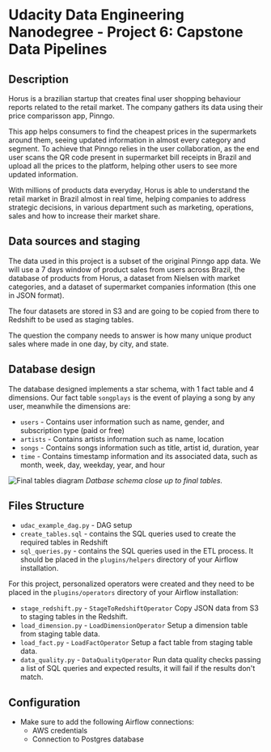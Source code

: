 # Udacity Data Engineering Nanodegree - Project 6: Capstone Data Pipelines

## Description

Horus is a brazilian startup that creates final user shopping behaviour reports related to the retail market. The company gathers its data using their price comparisson app, Pinngo.

This app helps consumers to find the cheapest prices in the supermarkets around them, seeing updated information in almost every category and segment. To achieve that Pinngo relies in the user collaboration,
as the end user scans the QR code present in supermarket bill receipts in Brazil and upload all the prices to the platform, helping other users to see more updated information.

With millions of products data everyday, Horus is able to understand the retail market in Brazil almost in real time, helping companies to address strategic decisions, in various department such as marketing, operations, sales and how to increase their market share.

## Data sources and staging

The data used in this project is a subset of the original Pinngo app data.  We will use a 7 days window of product sales from users across Brazil, the database of products from Horus,
a dataset from Nielsen with market categories, and a dataset of supermarket companies information (this one in JSON format).

The four datasets are stored in S3 and are going to be copied from there to Redshift to be used as staging tables.

The question the company needs to answer is how many unique product sales where made in one day, by city, and state. 

## Database design

The database designed implements a star schema, with 1 fact table and 4 dimensions. Our fact table `songplays` is the event of playing a song by any user, meanwhile the dimensions are:
* `users` - Contains user information such as name, gender, and subscription type (paid or free)
* `artists` - Contains artists information such as name, location
* `songs` - Contains songs information such as title, artist id, duration, year
* `time` - Contains timestamp information and its associated data, such as month, week, day, weekday, year, and hour
 
![Final tables diagram](udacity_project_5.png)
_*Datbase schema close up to final tables.*_



## Files Structure

* `udac_example_dag.py` - DAG setup
* `create_tables.sql` - contains the SQL queries used to create the required tables in Redshift
* `sql_queries.py` - contains the SQL queries used in the ETL process. It should be placed in the `plugins/helpers` directory of your Airflow installation.

For this project, personalized operators were created and they need to be placed in the `plugins/operators` directory of your Airflow installation:
* `stage_redshift.py` - `StageToRedshiftOperator` Copy JSON data from S3 to staging tables in the Redshift.
* `load_dimension.py` - `LoadDimensionOperator` Setup a dimension table from staging table data.
* `load_fact.py` -  `LoadFactOperator` Setup a fact table from staging table data.
* `data_quality.py` - `DataQualityOperator` Run data quality checks passing a list of SQL queries and expected results, it will fail if the results don't match.

## Configuration

* Make sure to add the following Airflow connections:
    * AWS credentials
    * Connection to Postgres database